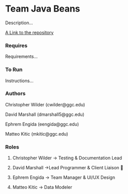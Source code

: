 <h1 align-"center">Team Java Beans</h1>
<p>
Description...
</p>

[A Link to the repository](https://github.com/MarshMaster11/Team_Java_Beans)

### Requires
Requirements...
### To Run
Instructions...
### Authors
<p>Christopher Wilder (cwilder@ggc.edu)</p>
<p>David Marshall (dmarshall5@ggc.edu)</p>
<p>Ephrem Engida (eengida@ggc.edu)</p>
<p>Matteo Kitic (mkitic@ggc.edu)</p>

### Roles
1. <p>Christopher Wilder -> Testing & Documentation Lead </p>
2. <p>David Marshall ->Lead Programmer & Client Liaison 🦀</p>
1. <p>Ephrem Engida -> Team Manager & UI/UX Design</p>
1. <p>Matteo Kitic -> Data Modeler </p>

